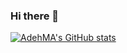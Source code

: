 ### Hi there 👋

<!--
**AdehMA/AdehMA** is a ✨ _special_ ✨ repository because its `README.md` (this file) appears on your GitHub profile.

Here are some ideas to get you started:

- 🔭 I’m currently working on ...
- 🌱 I’m currently learning ...
- 👯 I’m looking to collaborate on ...
- 🤔 I’m looking for help with ...
- 💬 Ask me about ...
- 📫 How to reach me: ...
- 😄 Pronouns: ...
- ⚡ Fun fact: ...
-->
[![AdehMA's GitHub stats](https://github-readme-stats.vercel.app/api?username=AdehMA&show_icons=true&theme=transparent)](https://github.com/anuraghazra/github-readme-stats)

